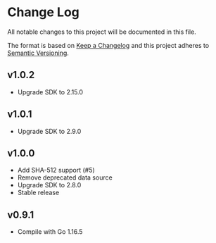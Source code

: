# Change Log
All notable changes to this project will be documented in this file.

The format is based on [Keep a Changelog](http://keepachangelog.com/)
and this project adheres to [Semantic Versioning](http://semver.org/).

## v1.0.2

- Upgrade SDK to 2.15.0

## v1.0.1

- Upgrade SDK to 2.9.0

## v1.0.0

- Add SHA-512 support (#5)
- Remove deprecated data source
- Upgrade SDK to 2.8.0
- Stable release

## v0.9.1

- Compile with Go 1.16.5
